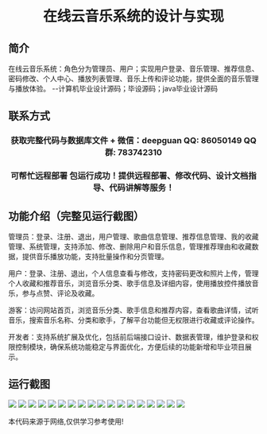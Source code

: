 <p><h1 align="center">在线云音乐系统的设计与实现</h1></p>

## 简介
在线云音乐系统：角色分为管理员、用户；实现用户登录、音乐管理、推荐信息、密码修改、个人中心、播放列表管理、音乐上传和评论功能，提供全面的音乐管理与播放体验。    --计算机毕业设计源码；毕设源码；java毕业设计源码


## 联系方式
<p><h3 align="center">获取完整代码与数据库文件 + 微信：deepguan QQ: 86050149 QQ群: 783742310</h3></p>
<p><h3 align="center">可帮忙远程部署 包运行成功！提供远程部署、修改代码、设计文档指导、代码讲解等服务！</h3></p>

## 功能介绍（完整见运行截图）
管理员：登录、注册、退出，用户管理、歌曲信息管理、推荐信息管理、我的收藏管理、系统管理，支持添加、修改、删除用户和音乐信息，管理推荐理由和收藏数据，提供音乐播放功能，支持批量操作和分页管理。

用户：登录、注册、退出，个人信息查看与修改，支持密码更改和照片上传，管理个人收藏和推荐音乐，浏览音乐分类、歌手信息及详细内容，使用播放控件播放音乐，参与点赞、评论及收藏。

游客：访问网站首页，浏览音乐分类、歌手信息和推荐内容，查看歌曲详情，试听音乐，搜索音乐名称、分类和歌手，了解平台功能但无权限进行收藏或评论操作。

开发者：支持系统扩展及优化，包括前后端接口设计、数据表管理，维护登录和权限控制模块，确保系统功能稳定与界面优化，方便后续的功能新增和毕业项目展示。


## 运行截图
![](img/001.jpg)
![](img/002.jpg)
![](img/003.jpg)
![](img/004.jpg)
![](img/005.jpg)
![](img/006.jpg)
![](img/007.jpg)
![](img/008.jpg)
![](img/009.jpg)
![](img/010.jpg)
![](img/011.jpg)
![](img/012.jpg)
![](img/013.jpg)
![](img/014.jpg)
![](img/015.jpg)
![](img/016.jpg)
![](img/017.jpg)
![](img/018.jpg)

<p>本代码来源于网络,仅供学习参考使用!</p>
